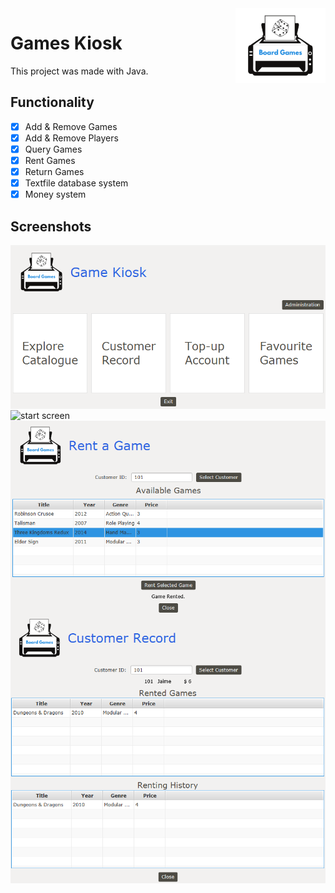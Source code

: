 <img src="./src/view/game_icon.png" alt="start screen" align="right">

# Games Kiosk

This project was made with Java.

## Functionality

- [x] Add & Remove Games
- [x] Add & Remove Players
- [x] Query Games
- [x] Rent Games
- [x] Return Games
- [x] Textfile database system
- [x] Money system

## Screenshots

<img src="./Img/start.png" alt="start screen" align="center">

<img src="./Img/gamesQuery.PNG.png" alt="start screen" align="center">

<img src="./Img/rentGame.PNG" alt="rent screen" align="center">

<img src="./Img/customer.PNG" alt="customer screen" align="center">